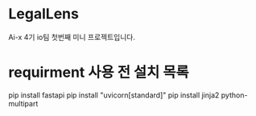 # LegalLens
Ai-x 4기 io팀 첫번째 미니 프로젝트입니다.


# requirment 사용 전 설치 목록
pip install fastapi
pip install "uvicorn[standard]"
pip install jinja2 python-multipart

